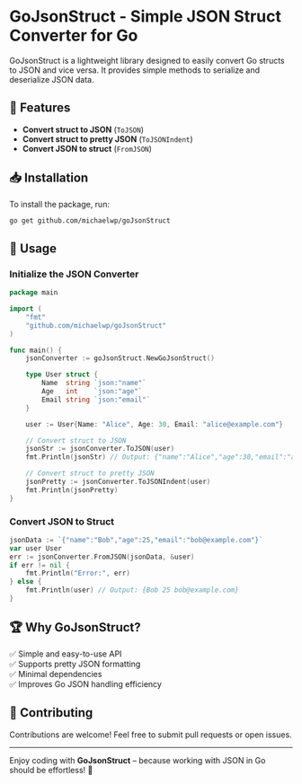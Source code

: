 # GoJsonStruct - Simple JSON Struct Converter for Go

GoJsonStruct is a lightweight library designed to easily convert Go structs to JSON and vice versa. It provides simple methods to serialize and deserialize JSON data.

## 🚀 Features

- **Convert struct to JSON** (`ToJSON`)
- **Convert struct to pretty JSON** (`ToJSONIndent`)
- **Convert JSON to struct** (`FromJSON`)

## 📥 Installation

To install the package, run:

```sh
go get github.com/michaelwp/goJsonStruct
```

## 📌 Usage

### Initialize the JSON Converter

```go
package main

import (
	"fmt"
	"github.com/michaelwp/goJsonStruct"
)

func main() {
	jsonConverter := goJsonStruct.NewGoJsonStruct()

	type User struct {
		Name  string `json:"name"`
		Age   int    `json:"age"`
		Email string `json:"email"`
	}

	user := User{Name: "Alice", Age: 30, Email: "alice@example.com"}

	// Convert struct to JSON
	jsonStr := jsonConverter.ToJSON(user)
	fmt.Println(jsonStr) // Output: {"name":"Alice","age":30,"email":"alice@example.com"}

	// Convert struct to pretty JSON
	jsonPretty := jsonConverter.ToJSONIndent(user)
	fmt.Println(jsonPretty)
}
```

### Convert JSON to Struct

```go
jsonData := `{"name":"Bob","age":25,"email":"bob@example.com"}`
var user User
err := jsonConverter.FromJSON(jsonData, &user)
if err != nil {
	fmt.Println("Error:", err)
} else {
	fmt.Println(user) // Output: {Bob 25 bob@example.com}
}
```

## 🏆 Why GoJsonStruct?

✅ Simple and easy-to-use API  
✅ Supports pretty JSON formatting  
✅ Minimal dependencies  
✅ Improves Go JSON handling efficiency



## 📢 Contributing

Contributions are welcome! Feel free to submit pull requests or open issues.

---

Enjoy coding with **GoJsonStruct** – because working with JSON in Go should be effortless! 🚀

